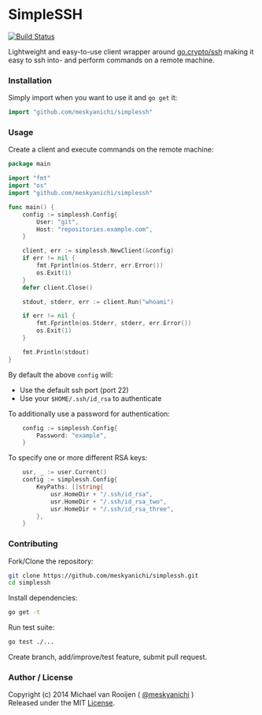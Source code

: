 # SimpleSSH

[![Build Status](https://travis-ci.org/meskyanichi/simplessh.svg)](https://travis-ci.org/meskyanichi/simplessh)

Lightweight and easy-to-use client wrapper around [go.crypto/ssh] making it
easy to ssh into- and perform commands on a remote machine.


### Installation

Simply import when you want to use it and `go get` it:

```go
import "github.com/meskyanichi/simplessh"
```


### Usage

Create a client and execute commands on the remote machine:

```go
package main

import "fmt"
import "os"
import "github.com/meskyanichi/simplessh"

func main() {
	config := simplessh.Config{
		User: "git",
		Host: "repositories.example.com",
	}

	client, err := simplessh.NewClient(&config)
	if err != nil {
		fmt.Fprintln(os.Stderr, err.Error())
		os.Exit(1)
	}
	defer client.Close()

	stdout, stderr, err := client.Run("whoami")

	if err != nil {
		fmt.Fprintln(os.Stderr, stderr, err.Error())
		os.Exit(1)
	}

	fmt.Println(stdout)
}
```

By default the above `config` will:

* Use the default ssh port (port 22)
* Use your `$HOME/.ssh/id_rsa` to authenticate

To additionally use a password for authentication:

```go
	config := simplessh.Config{
		Password: "example",
	}
```

To specify one or more different RSA keys:

```go
	usr, _ := user.Current()
	config := simplessh.Config{
		KeyPaths: []string{
			usr.HomeDir + "/.ssh/id_rsa",
			usr.HomeDir + "/.ssh/id_rsa_two",
			usr.HomeDir + "/.ssh/id_rsa_three",
		},
	}
```

### Contributing

Fork/Clone the repository:

```sh
git clone https://github.com/meskyanichi/simplessh.git
cd simplessh
```

Install dependencies:

```sh
go get -t
```

Run test suite:

```sh
go test ./...
```

Create branch, add/improve/test feature, submit pull request.


### Author / License

Copyright (c) 2014 Michael van Rooijen ( [@meskyanichi] )<br />
Released under the MIT [License].

[@meskyanichi]: https://twitter.com/meskyanichi
[License]: https://github.com/meskyanichi/simplessh/blob/master/LICENSE
[go.crypto/ssh]: https://code.google.com/p/go.crypto/ssh
